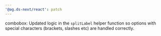 ```yaml
---
'@ag.ds-next/react': patch
---
```


combobox: Updated logic in the `splitLabel` helper function so options with special characters (brackets, slashes etc) are handled correctly.
